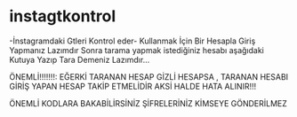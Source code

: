 # instagtkontrol
-İnstagramdaki Gtleri Kontrol eder-
Kullanmak İçin Bir Hesapla Giriş Yapmanız Lazımdır 
Sonra tarama yapmak istediğiniz hesabı aşağıdaki Kutuya Yazıp Tara Demeniz Lazımdır...

ÖNEMLİ!!!!!!!:
EĞERKİ TARANAN HESAP GİZLİ HESAPSA , TARANAN HESABI GİRİŞ YAPAN HESAP TAKİP ETMELİDİR AKSİ HALDE HATA ALINIR!!!

ÖNEMLİ KODLARA BAKABİLİRSİNİZ ŞİFRELERİNİZ KİMSEYE GÖNDERİLMEZ

